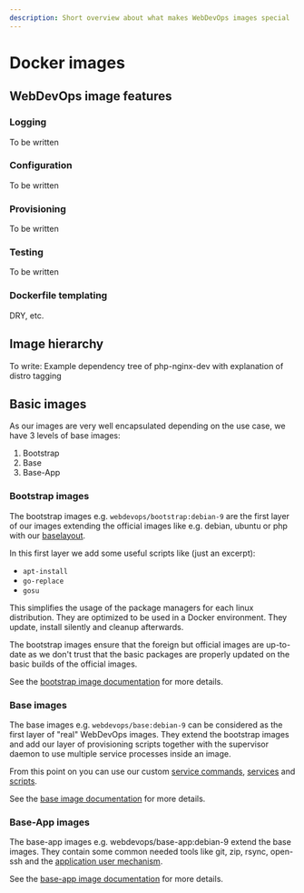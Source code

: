 ```yaml
---
description: Short overview about what makes WebDevOps images special
---
```


# Docker images

## WebDevOps image features

### Logging

To be written

### Configuration

To be written

### Provisioning

To be written

### Testing

To be written

### Dockerfile templating

DRY, etc.

## Image hierarchy

To write: Example dependency tree of php-nginx-dev with explanation of distro tagging

## Basic images

As our images are very well encapsulated depending on the use case, we have 3 levels of base images:

1. Bootstrap
2. Base
3. Base-App

### Bootstrap images

The bootstrap images e.g. `webdevops/bootstrap:debian-9` are the first layer of our images extending the official images like e.g.  debian, ubuntu or php with our [baselayout](https://github.com/webdevops/Docker-Image-Baselayout). 

In this first layer we add some useful scripts like \(just an excerpt\):

* `apt-install`
* `go-replace`
* `gosu`

This simplifies the usage of the package managers for each linux distribution. They are optimized to be used in a Docker environment. They update, install silently and cleanup afterwards.

The bootstrap images ensure that the foreign but official images are up-to-date as we don't trust that the basic packages are properly updated on the basic builds of the official images.

See the [bootstrap image documentation](basic-images/bootstrap.md) for more details.

### Base images

The base images e.g. `webdevops/base:debian-9` can be considered as the first layer of "real" WebDevOps images. They extend the bootstrap images and add our layer of provisioning scripts together with the supervisor daemon to use multiple service processes inside an image.

From this point on you can use our custom [service commands](using-the-images/service-commands.md), [services](using-the-images/services.md) and [scripts](using-the-images/scripts.md).

See the [base image documentation](basic-images/base.md) for more details.

### Base-App images

The base-app images e.g. webdevops/base-app:debian-9 extend the base images. They contain some common needed tools like git, zip, rsync, open-ssh and the [application user mechanism](using-the-images/application-user-mechanism.md).

See the [base-app image documentation](basic-images/base-app.md) for more details.

